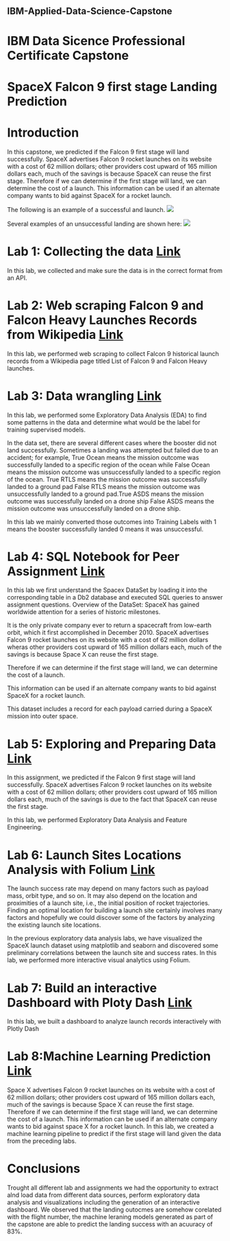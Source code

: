 ## IBM-Applied-Data-Science-Capstone
# IBM Data Sicence Professional Certificate Capstone

# SpaceX Falcon 9 first stage Landing Prediction
# Introduction
In this capstone, we predicted if the Falcon 9 first stage will land successfully. SpaceX advertises Falcon 9 rocket launches on its website with a cost of 62 million dollars; other providers cost upward of 165 million dollars each, much of the savings is because SpaceX can reuse the first stage. Therefore if we can determine if the first stage will land, we can determine the cost of a launch. This information can be used if an alternate company wants to bid against SpaceX for a rocket launch. 

The following is an example of a successful and launch.
![](https://cf-courses-data.s3.us.cloud-object-storage.appdomain.cloud/IBMDeveloperSkillsNetwork-DS0701EN-SkillsNetwork/lab_v2/images/landing_1.gif)

Several examples of an unsuccessful landing are shown here:
![](https://cf-courses-data.s3.us.cloud-object-storage.appdomain.cloud/IBMDeveloperSkillsNetwork-DS0701EN-SkillsNetwork/lab_v2/images/crash.gif)

# Lab 1: Collecting the data [Link](https://github.com/jesushidalgosanchez/IBM-Applied-Data-Science-Capstone/blob/main/01.-jupyter-labs-spacex-data-collection-api.ipynb)

In this lab, we collected and make sure the data is in the correct format from an API.

# Lab 2: Web scraping Falcon 9 and Falcon Heavy Launches Records from Wikipedia [Link](https://github.com/jesushidalgosanchez/IBM-Applied-Data-Science-Capstone/blob/main/02.-jupyter-labs-webscraping.ipynb)

In this lab, we performed web scraping to collect Falcon 9 historical launch records from a Wikipedia page titled List of Falcon 9 and Falcon Heavy launches.

# Lab 3: Data wrangling [Link](https://github.com/jesushidalgosanchez/IBM-Applied-Data-Science-Capstone/blob/main/03.-labs-jupyter-spacex-Data%20wrangling.ipynb)

In this lab, we performed some Exploratory Data Analysis (EDA) to find some patterns in the data and determine what would be the label for training supervised models.

In the data set, there are several different cases where the booster did not land successfully. Sometimes a landing was attempted but failed due to an accident; for example, True Ocean means the mission outcome was successfully landed to a specific region of the ocean while False Ocean means the mission outcome was unsuccessfully landed to a specific region of the ocean. True RTLS means the mission outcome was successfully landed to a ground pad False RTLS means the mission outcome was unsuccessfully landed to a ground pad.True ASDS means the mission outcome was successfully landed on a drone ship False ASDS means the mission outcome was unsuccessfully landed on a drone ship.

In this lab we  mainly converted those outcomes into Training Labels with 1 means the booster successfully landed 0 means it was unsuccessful.

# Lab 4: SQL Notebook for Peer Assignment [Link](https://github.com/jesushidalgosanchez/IBM-Applied-Data-Science-Capstone/blob/main/04.-jupyter-labs-eda-sql-coursera_sqllite.ipynb)

In this lab we first understand the Spacex DataSet by loading it into the corresponding table in a Db2 database and executed SQL queries to answer assignment questions.
Overview of the DataSet: SpaceX has gained worldwide attention for a series of historic milestones.

It is the only private company ever to return a spacecraft from low-earth orbit, which it first accomplished in December 2010. SpaceX advertises Falcon 9 rocket launches on its website with a cost of 62 million dollars wheras other providers cost upward of 165 million dollars each, much of the savings is because Space X can reuse the first stage.

Therefore if we can determine if the first stage will land, we can determine the cost of a launch.

This information can be used if an alternate company wants to bid against SpaceX for a rocket launch.

This dataset includes a record for each payload carried during a SpaceX mission into outer space.

# Lab 5: Exploring and Preparing Data [Link](https://github.com/jesushidalgosanchez/IBM-Applied-Data-Science-Capstone/blob/main/05.-jupyter-labs-eda-dataviz.ipynb)

In this assignment, we predicted if the Falcon 9 first stage will land successfully. SpaceX advertises Falcon 9 rocket launches on its website with a cost of 62 million dollars; other providers cost upward of 165 million dollars each, much of the savings is due to the fact that SpaceX can reuse the first stage.

In this lab, we performed Exploratory Data Analysis and Feature Engineering.

# Lab 6: Launch Sites Locations Analysis with Folium [Link](https://github.com/jesushidalgosanchez/IBM-Applied-Data-Science-Capstone/blob/main/06.-lab_jupyter_launch_site_location.ipynb)

The launch success rate may depend on many factors such as payload mass, orbit type, and so on. It may also depend on the location and proximities of a launch site, i.e., the initial position of rocket trajectories. Finding an optimal location for building a launch site certainly involves many factors and hopefully we could discover some of the factors by analyzing the existing launch site locations.

In the previous exploratory data analysis labs, we have visualized the SpaceX launch dataset using matplotlib and seaborn and discovered some preliminary correlations between the launch site and success rates. In this lab, we performed more interactive visual analytics using Folium.

# Lab 7: Build an interactive Dashboard with Ploty Dash [Link](https://github.com/jesushidalgosanchez/IBM-Applied-Data-Science-Capstone/blob/main/07.-spacex_dash_app.py)

In this lab, we built a dashboard to analyze launch records interactively with Plotly Dash

# Lab 8:Machine Learning Prediction [Link](https://github.com/jesushidalgosanchez/IBM-Applied-Data-Science-Capstone/blob/main/08.-SpaceX_Machine_Learning_Prediction_Part_5.jupyterlite.ipynb)

Space X advertises Falcon 9 rocket launches on its website with a cost of 62 million dollars; other providers cost upward of 165 million dollars each, much of the savings is because Space X can reuse the first stage. Therefore if we can determine if the first stage will land, we can determine the cost of a launch. This information can be used if an alternate company wants to bid against space X for a rocket launch. In this lab, we created a machine learning pipeline to predict if the first stage will land given the data from the preceding labs.

# Conclusions

Trought all different lab and assignments we had the opportunity to extract alnd load data from different data sources, perform exploratory data analysis and visualizations including the generation of an interactive dashboard. We observed that the landing outocmes are somehow corelated with the flight number, the machine leraning models generated as part of the capstone are able to predict the landing success with an acuuracy of 83%.
